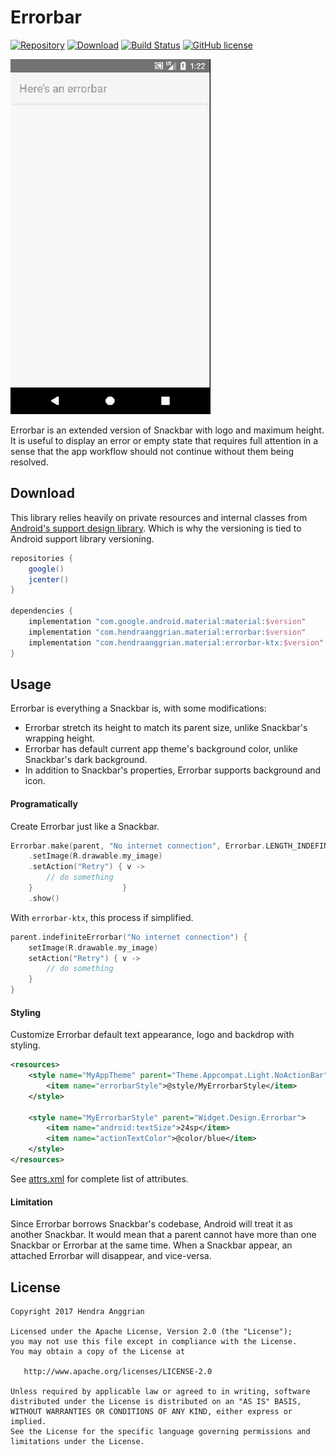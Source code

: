 Errorbar
========
[![Repository](https://img.shields.io/badge/Repository-material-brightgreen.svg)](https://bintray.com/hendraanggrian/material)
[![Download](https://api.bintray.com/packages/hendraanggrian/material/errorbar/images/download.svg)](https://bintray.com/hendraanggrian/material/errorbar/_latestVersion)
[![Build Status](https://travis-ci.com/hendraanggrian/errorbar.svg)](https://travis-ci.com/hendraanggrian/errorbar)
[![GitHub license](https://img.shields.io/badge/license-Apache%20License%202.0-blue.svg?style=flat)](http://www.apache.org/licenses/LICENSE-2.0)

![demo][demo]

Errorbar is an extended version of Snackbar with logo and maximum height.
It is useful to display an error or empty state that requires full attention in a sense that the app workflow should not continue without them being resolved.

Download
--------
This library relies heavily on private resources and internal classes from [Android's support design library][design].
Which is why the versioning is tied to Android support library versioning.

```gradle
repositories {
    google()
    jcenter()
}

dependencies {
    implementation "com.google.android.material:material:$version"
    implementation "com.hendraanggrian.material:errorbar:$version"
    implementation "com.hendraanggrian.material:errorbar-ktx:$version" // optional Kotlin extensions
}
```

Usage
-----
Errorbar is everything a Snackbar is, with some modifications:
 * Errorbar stretch its height to match its parent size, unlike Snackbar's wrapping height.
 * Errorbar has default current app theme's background color, unlike Snackbar's dark background.
 * In addition to Snackbar's properties, Errorbar supports background and icon.

#### Programatically
Create Errorbar just like a Snackbar.

```kotlin
Errorbar.make(parent, "No internet connection", Errorbar.LENGTH_INDEFINITE)
    .setImage(R.drawable.my_image)
    .setAction("Retry") { v ->
        // do something
    }                    }
    .show()
```

With `errorbar-ktx`, this process if simplified.

```kotlin
parent.indefiniteErrorbar("No internet connection") {
    setImage(R.drawable.my_image)
    setAction("Retry") { v ->
        // do something
    }
}
```

#### Styling
Customize Errorbar default text appearance, logo and backdrop with styling.

```xml
<resources>
    <style name="MyAppTheme" parent="Theme.Appcompat.Light.NoActionBar">
        <item name="errorbarStyle">@style/MyErrorbarStyle</item>
    </style>

    <style name="MyErrorbarStyle" parent="Widget.Design.Errorbar">
        <item name="android:textSize">24sp</item>
        <item name="actionTextColor">@color/blue</item>
    </style>
</resources>
```

See [attrs.xml][attrs] for complete list of attributes.

#### Limitation
Since Errorbar borrows Snackbar's codebase, Android will treat it as another Snackbar.
It would mean that a parent cannot have more than one Snackbar or Errorbar at the same time.
When a Snackbar appear, an attached Errorbar will disappear, and vice-versa.

License
-------
    Copyright 2017 Hendra Anggrian

    Licensed under the Apache License, Version 2.0 (the "License");
    you may not use this file except in compliance with the License.
    You may obtain a copy of the License at

       http://www.apache.org/licenses/LICENSE-2.0

    Unless required by applicable law or agreed to in writing, software
    distributed under the License is distributed on an "AS IS" BASIS,
    WITHOUT WARRANTIES OR CONDITIONS OF ANY KIND, either express or implied.
    See the License for the specific language governing permissions and
    limitations under the License.

[demo]: /art/demo.gif
[attrs]: /errorbar/res/values/attrs.xml
[design]: https://github.com/android/platform_frameworks_support/tree/master/design
